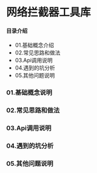 # 网络拦截器工具库
#### 目录介绍
- 01.基础概念介绍
- 02.常见思路和做法
- 03.Api调用说明
- 04.遇到的坑分析
- 05.其他问题说明



### 01.基础概念说明



### 02.常见思路和做法


### 03.Api调用说明



### 04.遇到的坑分析


### 05.其他问题说明




